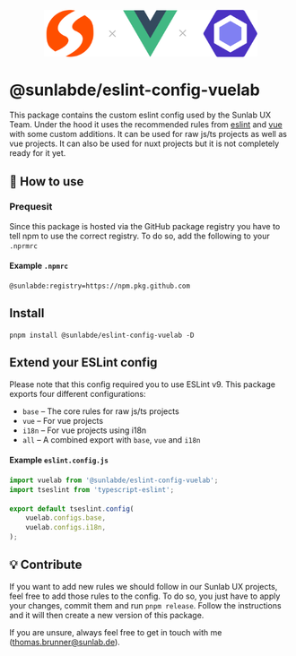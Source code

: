 <p align="center">
    <img width="380" src="https://github.com/sunlabde/eslint-config-vuelab/blob/main/logo.svg" alt="@sunlabde/eslint-config-vuelab">
</p>

# @sunlabde/eslint-config-vuelab

This package contains the custom eslint config used by the Sunlab UX Team. Under the hood it uses the recommended rules from [eslint](https://eslint.org/docs/latest/rules/) and [vue](https://eslint.vuejs.org/rules/) with some custom additions. It can be used for raw js/ts projects as well as vue projects. It can also be used for nuxt projects but it is not completely ready for it yet.

## 🔧 How to use 
### Prequesit
Since this package is hosted via the GitHub package registry you have to tell npm to use the correct registry. To do so, add the following to your `.nprmrc`

#### Example `.npmrc`
```
@sunlabde:registry=https://npm.pkg.github.com
```

## Install
```
pnpm install @sunlabde/eslint-config-vuelab -D
```

## Extend your ESLint config
Please note that this config required you to use ESLint v9. This package exports four different configurations:

- `base` – The core rules for raw js/ts projects
- `vue` – For vue projects
- `i18n` – For vue projects using i18n
- `all` – A combined export with `base`, `vue` and `i18n`

#### Example `eslint.config.js`
```js
import vuelab from '@sunlabde/eslint-config-vuelab';
import tseslint from 'typescript-eslint';

export default tseslint.config(
	vuelab.configs.base,
	vuelab.configs.i18n,
);
```

## 💡 Contribute
If you want to add new rules we should follow in our Sunlab UX projects, feel free to add those rules to the config. To do so, you just have to apply your changes, commit them and run `pnpm release`. Follow the instructions and it will then create a new version of this package.

If you are unsure, always feel free to get in touch with me (thomas.brunner@sunlab.de).
